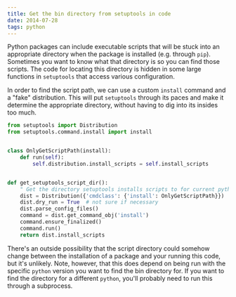 ```yaml
---
title: Get the bin directory from setuptools in code
date: 2014-07-28
tags: python
---
```


Python packages can include executable scripts that will be stuck into an appropriate directory when the package is installed (e.g. through `pip`). Sometimes you want to know what that directory is so you can find those scripts. The code for locating this directory is hidden in some large functions in `setuptools` that access various configuration.

In order to find the script path, we can use a custom `install` command and a "fake" distribution. This will put `setuptools` through its paces and make it determine the appropriate directory, without having to dig into its insides too much.

```python
from setuptools import Distribution
from setuptools.command.install import install


class OnlyGetScriptPath(install):
    def run(self):
        self.distribution.install_scripts = self.install_scripts


def get_setuptools_script_dir():
    " Get the directory setuptools installs scripts to for current python "
    dist = Distribution({'cmdclass': {'install': OnlyGetScriptPath}})
    dist.dry_run = True  # not sure if necessary
    dist.parse_config_files()
    command = dist.get_command_obj('install')
    command.ensure_finalized()
    command.run()
    return dist.install_scripts

```

There's an outside possibility that the script directory could somehow change between the installation of a package and your running this code, but it's unlikely. Note, however, that this does depend on being run with the specific `python` version you want to find the bin directory for. If you want to find the directory for a different `python`, you'll probably need to run this through a subprocess.
